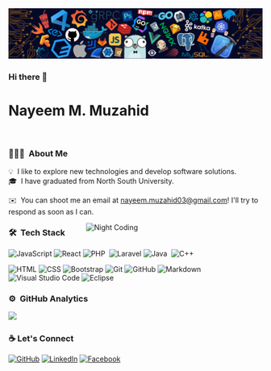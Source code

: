 <img src="img/header_.png">

### Hi there 👋

# Nayeem M. Muzahid

<br>

### 👨🏻‍💻 &nbsp;About Me

💡 &nbsp;I like to explore new technologies and develop software solutions.\
🎓 &nbsp;I have graduated from North South University.
<!-- 🌱 &nbsp;I'm on track for beign a SQA Engineer. -->
<!-- ✍️ &nbsp;I have a little interest in BioInformatics & Data Science.\ -->
✉️ &nbsp;You can shoot me an email at nayeem.muzahid03@gmail.com! I'll try to respond as soon as I can.

<!-- 📄 &nbsp;Please have a look at my [Résumé](https://www.adityavsingh.com/resume.html) for more details about me. I'm open to feedback and suggestions! -->

 <img alt="Night Coding" width="350" src="https://i0.wp.com/i.giphy.com/media/ZVik7pBtu9dNS/giphy-downsized.gif?w=770&ssl=1" align="right"/>

### 🛠 &nbsp;Tech Stack

<!-- ![Python](https://img.shields.io/badge/-Python-05122A?style=flat&logo=python)&nbsp;  -->

![JavaScript](https://img.shields.io/badge/-JavaScript-05122A?style=flat&logo=javascript)&nbsp;![React](https://img.shields.io/badge/-React-05122A?style=flat&logo=react)&nbsp;![PHP](https://img.shields.io/badge/-PHP-05122A?style=flat&logo=PHP)&nbsp;
![Laravel](https://img.shields.io/badge/-Laravel-05122A?style=flat&logo=Laravel)&nbsp;![Java](https://img.shields.io/badge/-Java-05122A?style=flat&logo=Java&logoColor=FFA518)&nbsp;
![C++](https://img.shields.io/badge/-C++-05122A?style=flat&logo=C%2B%2B&logoColor=00599C)&nbsp;
<!-- ![Laravel](https://img.shields.io/badge/-MySQL-05122A?style=flat&logo=mysql)&nbsp; -->
![HTML](https://img.shields.io/badge/-HTML-05122A?style=flat&logo=HTML5)&nbsp;![CSS](https://img.shields.io/badge/-CSS-05122A?style=flat&logo=CSS3&logoColor=1572B6)&nbsp;![Bootstrap](https://img.shields.io/badge/-Bootstrap-05122A?style=flat&logo=bootstrap&logoColor=563D7C)
![Git](https://img.shields.io/badge/-Git-05122A?style=flat&logo=git)&nbsp;![GitHub](https://img.shields.io/badge/-GitHub-05122A?style=flat&logo=github)&nbsp;![Markdown](https://img.shields.io/badge/-Markdown-05122A?style=flat&logo=markdown)\
![Visual Studio Code](https://img.shields.io/badge/-Visual%20Studio%20Code-05122A?style=flat&logo=visual-studio-code&logoColor=007ACC)&nbsp;![Eclipse](https://img.shields.io/badge/-Eclipse-05122A?style=flat&logo=eclipse-ide&logoColor=2C2255)

### ⚙️ &nbsp;GitHub Analytics

<p align="left">
<a href="https://github.com/nym02">
  <img height="180em" src="https://github-readme-stats-eight-theta.vercel.app/api?username=nym02&show_icons=true&theme=algolia&include_all_commits=true&count_private=true"/>
</a>
</p>

### :coffee: Let's Connect

<p align="left">
	<a href="https://github.com/Nym02"><img src="https://img.icons8.com/bubbles/50/000000/github.png" alt="GitHub"/></a>
	<a href="https://www.linkedin.com/in/nayeemmuzahid/"><img src="https://img.icons8.com/bubbles/50/000000/linkedin.png" alt="LinkedIn"/></a>
	<a href="https://www.facebook.com/nayeemM.muzahid/"><img src="https://img.icons8.com/bubbles/50/000000/facebook-new.png" alt="Facebook"/></a> 
	<!-- <a href="https://www.instagram.com/abhisheksisodiya__/"><img src="https://img.icons8.com/bubbles/50/000000/instagram.png" alt="Instagram"/></a>
	<a href="https://twitter.com/sisodiya2421"><img src="https://img.icons8.com/bubbles/50/000000/twitter.png" alt="Twitter"/></a> -->
</p>
